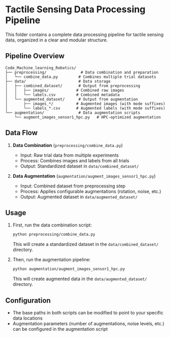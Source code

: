 # Tactile Sensing Data Processing Pipeline

This folder contains a complete data processing pipeline for tactile sensing data, organized in a clear and modular structure.

## Pipeline Overview

```
Code_Machine_learning_Robotics/
├── preprocessing/               # Data combination and preparation
│   └── combine_data.py         # Combines multiple trial datasets
├── data/                       # Data storage
│   ├── combined_dataset/       # Output from preprocessing
│   │   ├── images/            # Combined raw images
│   │   └── labels.csv         # Combined metadata
│   └── augmented_dataset/      # Output from augmentation
│       ├── images_*/          # Augmented images (with mode suffixes)
│       └── labels_*.csv       # Augmented labels (with mode suffixes)
└── augmentation/               # Data augmentation scripts
    └── augment_images_sensor1_hpc.py   # HPC-optimized augmentation

```

## Data Flow

1. **Data Combination** (`preprocessing/combine_data.py`)
   - Input: Raw trial data from multiple experiments
   - Process: Combines images and labels from all trials
   - Output: Standardized dataset in `data/combined_dataset/`

2. **Data Augmentation** (`augmentation/augment_images_sensor1_hpc.py`)
   - Input: Combined dataset from preprocessing step
   - Process: Applies configurable augmentations (rotation, noise, etc.)
   - Output: Augmented dataset in `data/augmented_dataset/`

## Usage

1. First, run the data combination script:
   ```bash
   python preprocessing/combine_data.py
   ```
   This will create a standardized dataset in the `data/combined_dataset/` directory.

2. Then, run the augmentation pipeline:
   ```bash
   python augmentation/augment_images_sensor1_hpc.py
   ```
   This will create augmented data in the `data/augmented_dataset/` directory.

## Configuration

- The base paths in both scripts can be modified to point to your specific data locations
- Augmentation parameters (number of augmentations, noise levels, etc.) can be configured in the augmentation script